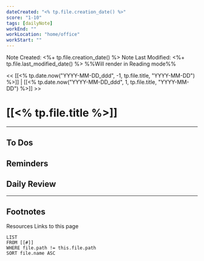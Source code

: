 ```yaml
---
dateCreated: "<% tp.file.creation_date() %>"
score: "1-10"
tags: [dailyNote]
workEnd: ""
workLocation: "home/office"
workStart: ""
---
```

Note Created: <%+ tp.file.creation_date() %>
Note Last Modified: <%+ tp.file.last_modified_date() %> %%Will render in Reading mode%%

<< [[<% tp.date.now("YYYY-MM-DD_ddd", -1, tp.file.title, "YYYY-MM-DD") %>]] | [[<% tp.date.now("YYYY-MM-DD_ddd", 1, tp.file.title, "YYYY-MM-DD") %>]] >>

# [[<% tp.file.title %>]]
***
## To Dos

## Reminders

## Daily Review


***
## Footnotes
Resources
Links to this page
```dataview
LIST
FROM [[#]]
WHERE file.path != this.file.path
SORT file.name ASC
```